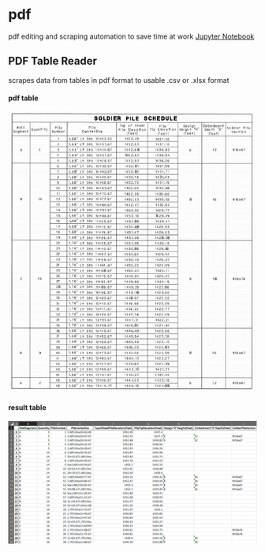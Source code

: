 # pdf
pdf editing and scraping automation to save time at work
[Jupyter Notebook](https://github.com/jmfinnegan12/pdf/blob/main/TableReader_finalized.ipynb)
## PDF Table Reader
scrapes data from tables in pdf format to usable .csv or .xlsx format

#### pdf table
![alt text](https://github.com/jmfinnegan12/pdf/blob/main/results%20images/pdf%20table.PNG)

#### result table
![alt text](https://github.com/jmfinnegan12/pdf/blob/main/results%20images/table%20reader%20output.PNG)

